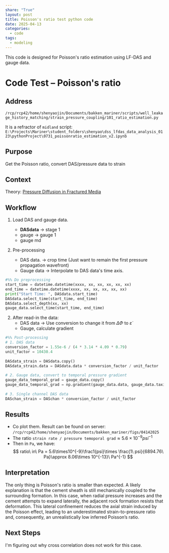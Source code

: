 ```yaml
---
share: "True"
layout: post
title: Poisson's ratio test python code
date: 2025-04-13
categories:
  - code
tags:
  - modeling
---
```

This code is designed for Poisson's ratio estimation using LF-DAS and gauge data.   
  
# Code Test – Poisson's ratio  
## Address  
`/rcp/rcp42/home/shenyaojin/Documents/bakken_mariner/scripts/well_leakage_history_matching/strain_pressure_coupling/101_ratio_estimation.py`  
  
It is a refractor of `midland` script:   
`E:\Projects\Mariner\student_folders\shenyao\dss_lfdas_data_analysis_0123\pythonProject\0731_poissonratio_estimation_v2.ipynb`  
  
## Purpose  
Get the Poisson ratio, convert DAS/pressure data to strain  
  
## Context  
Theory: [Pressure Diffusion in Fractured Media](./Pressure-Diffusion-in-Fractured-Media.md)  
## Workflow  
1. Load DAS and gauge data.  
	- **DASdata** -> stage 1  
	- gauge -> gauge 1  
	- gauge md  
  
2. Pre-processing  
	- DAS data. -> crop time (Just want to remain the first pressure propagation wavefront)  
	- Gauge data  -> Interpolate to DAS data's time axis.  
```python  
#%% Do preprocessing  
start_time = datetime.datetime(xxxx, xx, xx, xx, xx, xx)  
end_time = datetime.datetime(xxxx, xx, xx, xx, xx, xx)  
print("Start Time: ", DASdata.start_time)  
DASdata.select_time(start_time, end_time)  
DASdata.select_depth(xx, xx)  
gauge_data.select_time(start_time, end_time)  
```  
2. After read-in the data:   
	- DAS data -> Use conversion to change it from $\Delta \Phi$ to $\dot \varepsilon$   
	- Gauge, calculate gradient  
```python  
#%% Post-processing  
# 1. DAS data  
conversion_factor = 1.55e-6 / (4 * 3.14 * 4.09 * 0.79)  
unit_factor = 10430.4  
  
DASdata_strain = DASdata.copy()  
DASdata_strain.data = DASdata.data * conversion_factor / unit_factor  
  
# 2. Gauge data, convert to temporal pressure gradient  
gauge_data_temporal_grad = gauge_data.copy()  
gauge_data_temporal_grad = np.gradient(gauge_data.data, gauge_data.taxis)  
  
# 3. Single channel DAS data  
DASchan_strain = DASchan * conversion_factor / unit_factor  
```  
## Results  
- Co plot them. Result can be found on server: `/rcp/rcp42/home/shenyaojin/Documents/bakken_mariner/figs/04142025`  
- The ratio `strain rate / pressure temoporal grad`$\approx 5.6\times10^{-9} psi^{-1}$   
- Then in `Pa`, we have:   
$$  
ratio\ in\ Pa = 5.6\times10^{-9}\frac1{psi}\times \frac{1\ psi}{6894.76\ Pa}\approx 8.06\times 10^{-13}\ Pa^{-1}  
$$  
## Interpretation  
The only thing is Poisson's ratio is smaller than expected. A likely explanation is that the cement sheath is still mechanically coupled to the surrounding formation. In this case, when radial pressure increases and the cement attempts to expand laterally, the adjacent rock formation resists that deformation. This lateral confinement reduces the axial strain induced by the Poisson effect, leading to an underestimated strain-to-pressure ratio and, consequently, an unrealistically low inferred Poisson’s ratio.  
  
## Next Steps  
I'm figuring out why cross correlation does not work for this case.   
  
